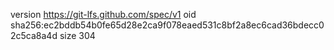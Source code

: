 version https://git-lfs.github.com/spec/v1
oid sha256:ec2bddb54b0fe65d28e2ca9f078eaed531c8bf2a8ec6cad36bdecc02c5ca8a4d
size 304

